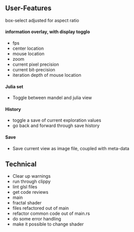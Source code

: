 ## User-Features
box-select adjusted for aspect ratio
#### information overlay, with display togglo
  * fps
  * center location
  * mouse location
  * zoom
  * current pixel precision
  * current bit-precision
  * iteration depth of mouse location
  
#### Julia set
  * Toggle between mandel and julia view

#### History
  * toggle a save of current exploration values
  * go back and forward through save history
  
#### Save
  * Save current view as image file, coupled with meta-data

## Technical

  * Clear up warnings
  * run through clippy
  * lint glsl files
  * get code reviews
   * main
   * fractal shader
   * files refactored out of main
  * refactor common code out of main.rs
  * do some error handling
  * make it possible to change shader
